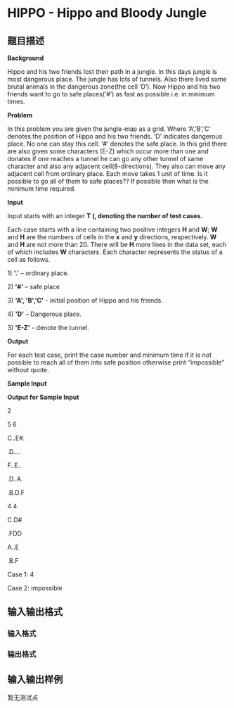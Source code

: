 # HIPPO - Hippo and Bloody Jungle

## 题目描述

**Background**

Hippo and his two friends lost their path in a jungle. In this days jungle is most dangerous place. The jungle has lots of tunnels. Also there lived some brutal animals in the dangerous zone(the cell ‘D’). Now Hippo and his two friends want to go to safe places(‘#’) as fast as possible i.e. in minimum times.

**Problem**

In this problem you are given the jungle-map as a grid. Where ‘A’,’B’,’C’ denotes the position of Hippo and his two friends. ’D’ indicates dangerous place. No one can stay this cell. ‘#’ denotes the safe place. In this grid there are also given some characters (E-Z) which occur more than one and donates if one reaches a tunnel he can go any other tunnel of same character and also any adjacent cell(8-directions). They also can move any adjacent cell from ordinary place. Each move takes 1 unit of time. Is it possible to go all of them to safe places?? If possible then what is the minimum time required.

**Input**

Input starts with an integer **T (, denoting the number of test cases.**

Each case starts with a line containing two positive integers **H** and **W**; **W** and **H** are the numbers of cells in the **x** and **y** directions, respectively. **W** and **H** are not more than 20. There will be **H** more lines in the data set, each of which includes **W** characters. Each character represents the status of a cell as follows.

1\) **'.'** – ordinary place.

2\) **'#'** – safe place

3\) **'A', 'B','C'** - initial position of Hippo and his friends.

4\) **'D'** – Dangerous place.

3\) **'E-Z'** - denote the tunnel.

**Output**

For each test case, print the case number and minimum time if it is not possible to reach all of them into safe position otherwise print “impossible” without quote.

**Sample Input**

**Output for Sample Input**

2

5 6

C..E#.

.D....

F..E..

.D..A.

.B.D.F

4 4

C.D#

.FDD

A..E

.B.F

Case 1: 4

Case 2: impossible

## 输入输出格式

### 输入格式

### 输出格式

## 输入输出样例

暂无测试点

